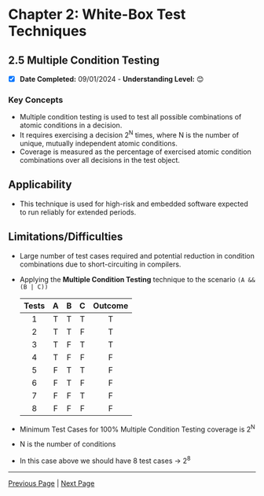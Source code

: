 # Chapter 2: White-Box Test Techniques

## 2.5 Multiple Condition Testing

- [x] **Date Completed:** 09/01/2024 - **Understanding Level:** 😊

### Key Concepts

- Multiple condition testing is used to test all possible combinations of atomic conditions in a decision.
- It requires exercising a decision 2<sup>N</sup> times, where N is the number of unique, mutually independent atomic conditions.
- Coverage is measured as the percentage of exercised atomic condition combinations over all decisions in the test object.

## Applicability

- This technique is used for high-risk and embedded software expected to run reliably for extended periods.

## Limitations/Difficulties

- Large number of test cases required and potential reduction in condition combinations due to short-circuiting in compilers.

- Applying the **Multiple Condition Testing** technique to the scenario `(A && (B | C))`

  | Tests |  A  |  B  |  C  | Outcome |
  | :---: | :-: | :-: | :-: | :-----: |
  |   1   |  T  |  T  |  T  |    T    |
  |   2   |  T  |  T  |  F  |    T    |
  |   3   |  T  |  F  |  T  |    T    |
  |   4   |  T  |  F  |  F  |    F    |
  |   5   |  F  |  T  |  T  |    F    |
  |   6   |  F  |  T  |  F  |    F    |
  |   7   |  F  |  F  |  T  |    F    |
  |   8   |  F  |  F  |  F  |    F    |

- Minimum Test Cases for 100% Multiple Condition Testing coverage is 2<sup>N</sup>
- N is the number of conditions
- In this case above we should have 8 test cases -> 2<sup>8</sup>

---

[Previous Page](2.4-modified-condition-decision-testing.md) | [Next Page](2.6-basis-path-testing.md)
